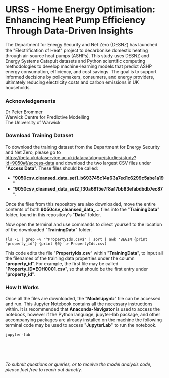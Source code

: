 # URSS - Home Energy Optimisation: Enhancing Heat Pump Efficiency Through Data-Driven Insights
The Department for Energy Security and Net Zero (DESNZ) has launched the "Electrification of Heat" project to decarbonise domestic heating through air-source heat pumps (ASHPs). This study uses DESNZ and Energy Systems Catapult datasets and Python scientific computing methodologies to develop machine-learning models that predict ASHP energy consumption, efficiency, and cost savings. The goal is to support informed decisions by policymakers, consumers, and energy providers, ultimately reducing electricity costs and carbon emissions in UK households.

### Acknowledgements
Dr Peter Brommer<br>
Warwick Centre for Predictive Modelling<br>
The University of Warwick

### Download Training Dataset
To download the training dataset from the Department for Energy Security and Net Zero, please go to https://beta.ukdataservice.ac.uk/datacatalogue/studies/study?id=9050#!/access-data and download the two largest CSV files under "**Access Data**". These files should be called:
* "**9050csv_cleansed_data_set1_b693745c14a63a7ed1c6299c5abe1a19**"
* "**9050csv_cleansed_data_set2_130a6915e7f8a17bb83efabdbdb7ec87**". 

Once the files from this repository are also downloaded, move the entire contents of both **9050csv_cleansed_data_...** files into the "**TrainingData**" folder, found in this repository's "**Data**" folder. 

Now open the terminal and use commands to direct yourself to the location of the downloaded "**TrainingData**" folder.

```
(ls -1 | grep -v "^PropertyIds.csv$" | sort | awk 'BEGIN {print "property_id"} {print $0}' > PropertyIds.csv)
```

This code edits the file "**PropertyIds.csv**" within "**TrainingData**", to input all the filenames of the training data properties under the column "**property_id**". For example, the first file may be called "**Property_ID=EOH0001.csv**", so that should be the first entry under "**property_id**".

### How It Works
Once all the files are downloaded, the "**Model.ipynb**" file can be accessed and run. This Jupyter Notebook contains all the necessary instructions within. It is recommended that **Anaconda-Navigator** is used to access the notebook, however if the Python language, jupyter-lab package, and other accompanying packages are already installed on the machine the following terminal code may be used to access "**JupyterLab**" to run the notebook.

```
jupyter-lab
```
<br>
<br>
<br>

_To submit questions or queries, or to receive the model analysis code, please feel free to reach out directly._
